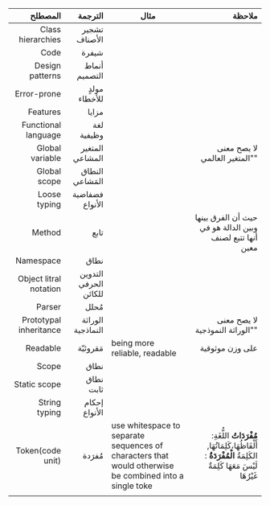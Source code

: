 |                المصطلح |               الترجمة | مثال                                                         |                                                       ملاحظة |
| ---------------------: | --------------------: | ------------------------------------------------------------ | -----------------------------------------------------------: |
|      Class hierarchies |         تشجير الأصناف |                                                              |                                                              |
|                   Code |                 شيفرة |                                                              |                                                              |
|        Design patterns |         أنماط التصميم |                                                              |                                                              |
|            Error-prone |          مولدٍ للأخطاء |                                                              |                                                              |
|               Features |                 مزايا |                                                              |                                                              |
|    Functional language |            لغة وظيفية |                                                              |                                                              |
|        Global variable |       المتغير المشاعي |                                                              |                                لا يصح معنى "المتغير العالمي" |
|           Global scope |        النطاق المَشاعي |                                                              |                                                              |
|           Loose typing |       فضفاضية الأنواع |                                                              |                                                              |
|                 Method |                  تابع |                                                              |     حيث أن الفرق بينها وبين الدالة هو في أنها تتبع لصنف معين |
|              Namespace |                  نطاق |                                                              |                                                              |
| Object litral notation | التدوين الحرفي للكائن |                                                              |                                                              |
|                 Parser |                  مُحلل |                                                              |                                                              |
| Prototypal inheritance |     الوراثة النماذجية |                                                              |                              لا يصح معنى "الوراثة النموذجية" |
|               Readable |               مَقروئيّة | being more reliable, readable                                |                                              على وزن موثوقية |
|                  Scope |                  نطاق |                                                              |                                                              |
|           Static scope |             نطاق ثابت |                                                              |                                                              |
|          String typing |         إحكام الأنواع |                                                              |                                                              |
|       Token(code unit) |                 مُفرَدة | use whitespace to separate sequences of characters that would otherwise be combined into a single toke | **مُفْرَدَاتُ** اللُّغَةِ: أَلْفَاظُهَا،كَلِمَاتُهَا, الكَلِمَةُ **الْمُفْرَدَةُ** : لَيْسَ مَعَهَا كَلِمَةٌ غَيْرُهَا |
|                        |                       |                                                              |                                                              |


